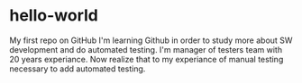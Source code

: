 # hello-world
My first repo on GitHub
I'm learning Github in order to study more about SW development and do automated testing.
I'm manager of testers team with 20 years experiance. Now realize that to my experiance of manual testing necessary to add automated testing.
